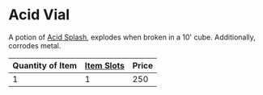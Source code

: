# Acid Vial
A potion of [Acid Splash](../../../../../Magic/Spells/Mythril%20Spells/Level%201/Acid%20Splash.md), explodes when broken in a 10' cube. Additionally, corrodes metal.

| Quantity of Item | [Item Slots](../../../../../Player%20Characters/Derived%20Statistics/Item%20Slots.md) | Price |
| ---------------- | ------------------------------------------------------------------------------------- | ----- |
| 1                | 1                                                                                     | 250   |
